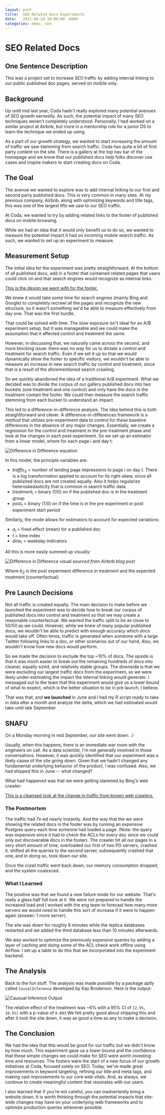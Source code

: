 ```yaml
---
layout: post
title:  SEO Related Docs Experiments
date:   2021-04-19 10:00:00 -0800
categories: memo, seo
---
```


# SEO Related Docs

## One Sentence Description
This was a project set to increase SEO traffic by adding internal linking to our public published doc pages, served on mobile only.

## Background
Up until mid last year, Coda hadn't really explored many potential avenues of SEO growth earnestly. As such, the potential impact of many SEO techniques weren't completely understood. Personally, I had worked on a similar project at Airbnb, but more in a mentorship role for a junior DS to learn the technique we ended up using.

As a part of our growth strategy, we wanted to start increasing the amount of traffic we saw stemming from search traffic. Coda has quite a bit of first party content on the site. There is a gallery at the top nav bar of the homepage and we know that our published docs help folks discover use cases and inspire makers to start creating docs on Coda.



## The Goal
The avenue we wanted to explore was to add internal linking to our first and second party published docs. This is very common in many sites. At my previous company, Airbnb, along with optimizing keywords and title tags, this was one of the largest lifts we saw to our SEO traffic.

At Coda, we wanted to try by adding related links to the footer of published docs on mobile browsing.

While we had an idea that it would only benefit us to do so, we wanted to measure the potential impact it had on incoming mobile search traffic. As such, we wanted to set up an experiment to measure.

## Measurement Setup

The initial idea for the experiment was pretty straightforward. At the bottom of all published docs, add in a footer that contained related pages that users could click on and that search engines would recognize as internal links.

[This is the design we went with for the footer.](https://i.imgur.com/qLaHbNq.png)

We knew it would take some time for search engines (mainly Bing and Google) to completely recrawl all the pages and recognize the new structure, so it wasn't something we'd be able to measure effectively from day one. That was the first hurdle.

That could be solved with time. The slow exposure isn't ideal for an A/B experiment setup, but it was manageable and we could make the assumption that it affected control and treatment the same.

However, in discussing that, we naturally came across the second, and more blocking issue: there was no way for us to dictate a control and treatment for search traffic. Even if we set it up so that we would dynamically show the footer to specific visitors, we wouldn't be able to measure an increase in new search traffic by control and treatment, since that is a result of the aforementioned search crawling.

So we quickly abandoned the idea of a traditional A/B experiment. What we decided was to divide the corpus of our gallery published docs into two buckets (one treatment and one control) and only have the docs in the treatment contain the footer. We could then measure the search traffic stemming from each bucket to understand an impact.

This led to a difference-in-difference analysis. The idea behind this is both straightforward and clever. A difference-in-differences framework is a method that utilizes pre-experiment data to control for these baseline differences in the absence of any major changes. Essentially, we create a regression for the control and treatment in the pre-treatment phase and look at the changes in each post-experiment.
So we set up an estimator from a linear model, where for each page i and day t:

![Difference in Difference equation](https://i.imgur.com/8CiWZQR.png)

In this model, the principle variables are:

* _traffic<sub>it</sub>_ = number of landing page impressions to page _i_ on day _t_. There is a log transformation applied to account for its right-skew, since all published docs are not created equally. Also it helps regularize heteroskedasticity that is common in search traffic data.
* _treatment<sub>i</sub>_ = binary (1/0) on if the published doc is in the treatment group
* _post<sub>t</sub>_ = binary (1/0) on if the time is in the pre experiment or post experiment start period

Similarly, the mode allows for estimators to account for expected variations:

* _a<sub>i</sub>_ = fixed effect (mean) for a published doc
* _t_ = time index
* _dow<sub>i</sub>_ = weekday indicators

All this is more easily summed up visually:

![Difference in Difference visual](https://i.imgur.com/dsXuMNN.png)
_sourced from Airbnb blog post_

Where _b<sub>2</sub>_ is the post experiment difference in treatment and the expected treatment (counterfactual)


## Pre Launch Decisions

Not all traffic is created equally. The main decision to make before we launched the experiment was to decide how to break our corpus of published docs into control and treatment so that we may create a reasonable counterfactual. We wanted the traffic split to be as close to 50/50 as we could. However, while we knew of many popular published docs, we wouldn't be able to predict with enough accuracy which docs would take off. Often times, traffic is generated when someone with a large Twitter following links to a doc, or other scenarios out of our hand. Also, we wouldn't know how new docs would perform.

So we made the decision to exclude the top ~10% of docs. The upside is that it was much easier to break out the remaining hundreds of docs into cleaner, equally sized, and relatively stable groups. The downside is that we were excluding our largest traffic docs from the experiment, so we were likely under-estimating the impact the internal linking would generate. I messaged out to the team that this experiment would give us a lower bound of what to expect, which is the better situation to be in pre launch, I believe.

That was that, and **we launched** in June and I had my R script ready to take in data after a month and analyze the delta, which we had estimated would take until late September


## SNAFU

On a Monday morning in mid September, our site went down. :/

Usually, when this happens, there is an immediate war room with the engineers on call. As a data scientist, I'm not generally involved in those conversations. However, it was quickly identified that our experiment was a likely cause of the site going down. Given that we hadn't changed any fundamental underlying behavior of the product, I was confused. Also, we had shipped this in June -- what changed?

What had happened was that we were getting slammed by Bing's web crawler:

[This is a cleansed look at the change in traffic from known web crawlers.](https://i.imgur.com/oQFvjSy.png)


### The Postmortem

The traffic had 7x-ed nearly instantly. And the way that the we were showing the related docs in the footer was by running an expensive Postgres query each time someone had loaded a page. (Note: the query was expensive since it had to check the ACLs for every doc since we could only put discoverable docs in the footer). The crawler hit all our pages in a very short amount of time, overloaded our first of two PG servers, crashed it, shifted all the queries to the second server, subsequently crashed that one, and in doing so, took down our site.

Once the crawl traffic went back down, our memory consumption dropped, and the system coalesced.


### What I Learned
The positive was that we found a new failure mode for our website. That's really a glass half full look at it. We were not prepared to handle the increased load and I worked with the eng team to forecast how many more servers we would need to handle this sort of increase if it were to happen again (answer: 1 more server).

The site was down for roughly 8 minutes while the replica databases restarted and we added the third database less than 10 minutes afterwards.

We also worked to optimize the previously expensive queries by adding a layer of caching and doing some of the ACL check work offline using Airflow. I set up a table to do this that we incorporated into the experiment backend.


## The Analysis

Back to the fun stuff. The analysis was made possible by a package aptly called `CausalInference` developed by Kay Broderson.
Here is the output:

![Causual Inference Output](https://i.imgur.com/n6lO5yZ.png)

The relative effect of the treatment was ~6% with a 95% CI of `[2.5%, 10.5%]` with a p-value of `0.003`
We felt pretty good about shipping this and after it took the site down, it was as good a time as any to make a decision.


## The Conclusion

We had the idea that this would be good for our traffic but we didn't know by how much. This experiment gave us a lower bound and the confidence that these simple changes we could make for SEO were worth investing time and resources. The footers were the start of a new focus of our growth initiatives at Coda, focused solely on SEO. Today, we've made great improvements in keyword targeting, refining our title and meta tags, and making vast improvements to our core web vitals. And, as always, we continue to create meaningful content that resonates with our users.

I also learned that if you're not careful, you can inadvertently bring a website down. It is worth thinking through the potential impacts that site-wide changes may have on your underlying web frameworks and to optimize production queries whenever possible.
